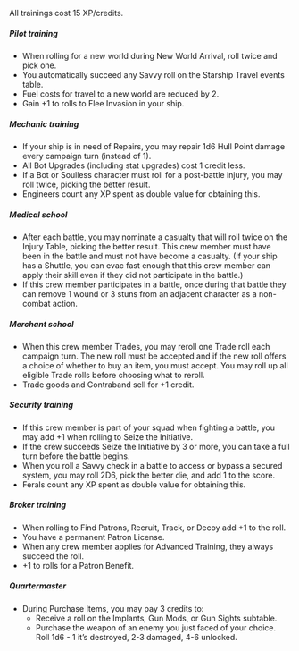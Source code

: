 All trainings cost 15 XP/credits.

##### Pilot training
* When rolling for a new world during New World Arrival, roll twice and pick one.
* You automatically succeed any Savvy roll on the Starship Travel events table.
* Fuel costs for travel to a new world are reduced by 2.
* Gain +1 to rolls to Flee Invasion in your ship.

##### Mechanic training
* If your ship is in need of Repairs, you may repair 1d6 Hull Point damage every campaign turn (instead of 1).
* All Bot Upgrades (including stat upgrades) cost 1 credit less.
* If a Bot or Soulless character must roll for a post-battle injury, you may roll twice, picking the better result.
* Engineers count any XP spent as double value for obtaining this.

##### Medical school
* After each battle, you may nominate a casualty that will roll twice on the Injury Table, picking the better result. This crew member must have been in the battle and must not have become a casualty. (If your ship has a Shuttle, you can evac fast enough that this crew member can apply their skill even if they did not participate in the battle.)
* If this crew member participates in a battle, once during that battle they can remove 1 wound or 3 stuns from an adjacent character as a non-combat action.

##### Merchant school
* When this crew member Trades, you may reroll one Trade roll each campaign turn. The new roll must be accepted and if the new roll offers a choice of whether to buy an item, you must accept. You may roll up all eligible Trade rolls before choosing what to reroll.
* Trade goods and Contraband sell for +1 credit.

##### Security training
* If this crew member is part of your squad when fighting a battle, you may add +1 when rolling to Seize the Initiative.
* If the crew succeeds Seize the Initiative by 3 or more, you can take a full turn before the battle begins.
* When you roll a Savvy check in a battle to access or bypass a secured system, you may roll 2D6, pick the better die, and add 1 to the score.
* Ferals count any XP spent as double value for obtaining this.

##### Broker training
* When rolling to Find Patrons, Recruit, Track, or Decoy add +1 to the roll.
* You have a permanent Patron License.
* When any crew member applies for Advanced Training, they always succeed the roll.
* +1 to rolls for a Patron Benefit.

##### Quartermaster
* During Purchase Items, you may pay 3 credits to:
	* Receive a roll on the Implants, Gun Mods, or Gun Sights subtable.
	* Purchase the weapon of an enemy you just faced of your choice. Roll 1d6 - 1 it’s destroyed, 2-3 damaged, 4-6 unlocked.

